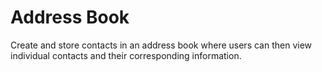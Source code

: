 Address Book
============

Create and store contacts in an address book where users can then view individual contacts and their corresponding information.
